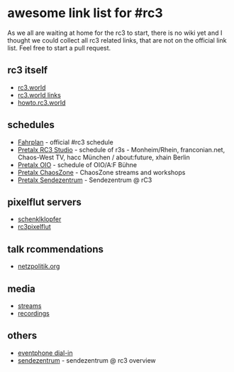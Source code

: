 # awesome link list for #rc3
As we all are waiting at home for the rc3 to start, there is no wiki yet and I thought we could collect all rc3 related links, that are not on the official link list.
Feel free to start a pull request.

## rc3 itself
- [rc3.world](https://rc3.world/)
- [rc3.world links](https://rc3.world/index.html#links)
- [howto.rc3.world](https://howto.rc3.world/)

## schedules
- [Fahrplan](https://fahrplan.events.ccc.de/rc3/2020/Fahrplan/index.html) - official #rc3 schedule
- [Pretalx RC3 Studio](https://pretalx.rc3.studio/rc3-channels-2020/schedule/) - schedule of r3s - Monheim/Rhein, franconian.net, Chaos-West TV, hacc München / about:future, xhain Berlin
- [Pretalx OIO](https://talks.rc3.oio.social/r3c-oio/schedule/) - schedule of OIO/A:F Bühne
- [Pretalx ChaosZone](https://cfp.chaoszone.cz/csr20/schedule/) - ChaosZone streams and workshops
- [Pretalx Sendezentrum](https://fahrplan.das-sendezentrum.de/rc3/schedule/) - Sendezentrum @ rC3 

## pixelflut servers
- [schenklklopfer](https://twitter.com/schenklklopfer/status/1342511609068068865)
- [rc3pixelflut](https://www.rc3pixelflut.de/)

## talk rcommendations
- [netzpolitik.org](https://netzpolitik.org/2020/programmempfehlungen-fuer-pandemie-kompatibles-online-chaos/)

## media
- [streams](https://streaming.media.ccc.de/)
- [recordings](https://media.ccc.de/c/rc3)

## others
- [eventphone dial-in](https://twitter.com/eventphone/status/1342561159694725132)
- [sendezentrum](https://das-sendezentrum.de/das-sendezentrum-auf-dem-rc3/) - sendezentrum @ rc3 overview
